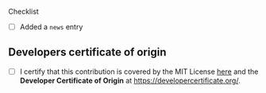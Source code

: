 <!--
Thank you for pull request.
Below are a few things we ask you kindly to self-check before getting a review. Remove checks that are not relevant.
-->

<!--
Please note any issues this fixes using [closing keywords]( https://help.github.com/articles/closing-issues-using-keywords/ ):
-->

<!--
see https://regro.github.io/rever-docs/news.html for details on how to add news entry (you do not need to run the rever command)
-->

Checklist
* [ ] Added a ``news`` entry

## Developers certificate of origin
- [ ] I certify that this contribution is covered by the MIT License [here](https://github.com/OpenFreeEnergy/kartograf/blob/main/LICENSE) and the **Developer Certificate of Origin** at <https://developercertificate.org/>.